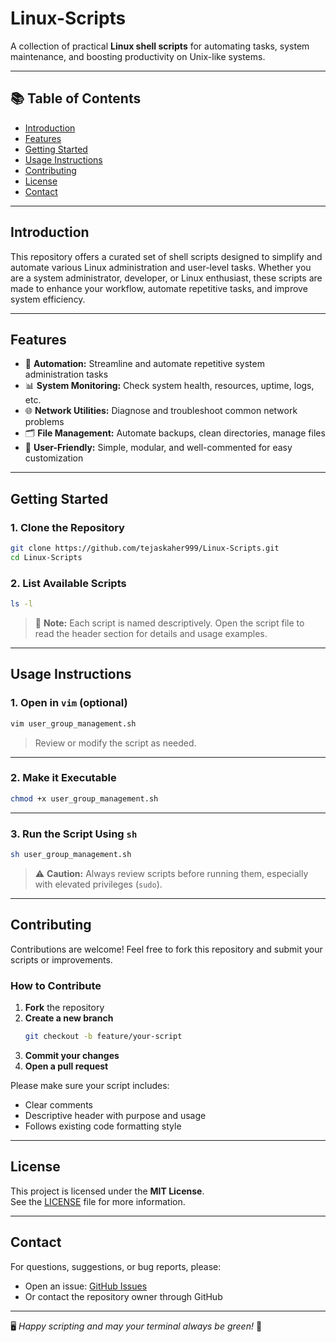# Linux-Scripts

A collection of practical **Linux shell scripts** for automating tasks, system maintenance, and boosting productivity on Unix-like systems.

---

## 📚 Table of Contents

- [Introduction](#introduction)
- [Features](#features)
- [Getting Started](#getting-started)
- [Usage Instructions](#usage-instructions)
- [Contributing](#contributing)
- [License](#license)
- [Contact](#contact)


---

## Introduction

This repository offers a curated set of shell scripts designed to simplify and automate various Linux administration and user-level tasks. Whether you are a system administrator, developer, or Linux enthusiast, these scripts are made to enhance your workflow, automate repetitive tasks, and improve system efficiency.

---

## Features

- 🔁 **Automation:** Streamline and automate repetitive system administration tasks  
- 📊 **System Monitoring:** Check system health, resources, uptime, logs, etc.  
- 🌐 **Network Utilities:** Diagnose and troubleshoot common network problems  
- 🗂️ **File Management:** Automate backups, clean directories, manage files  
- 🧩 **User-Friendly:** Simple, modular, and well-commented for easy customization  

---

## Getting Started

### 1. Clone the Repository

```bash
git clone https://github.com/tejaskaher999/Linux-Scripts.git
cd Linux-Scripts
```

### 2. List Available Scripts

```bash
ls -l
```

> 📌 **Note:** Each script is named descriptively. Open the script file to read the header section for details and usage examples.

---

## Usage Instructions

### 1. Open in `vim` (optional)

```bash
vim user_group_management.sh
```

> Review or modify the script as needed.

---

### 2. Make it Executable

```bash
chmod +x user_group_management.sh
```

---

### 3. Run the Script Using `sh`

```bash
sh user_group_management.sh
```

> ⚠️ **Caution:** Always review scripts before running them, especially with elevated privileges (`sudo`).

---

## Contributing

Contributions are welcome! Feel free to fork this repository and submit your scripts or improvements.

### How to Contribute

1. **Fork** the repository  
2. **Create a new branch**  
   ```bash
   git checkout -b feature/your-script
   ```
3. **Commit your changes**  
4. **Open a pull request**

Please make sure your script includes:

- Clear comments
- Descriptive header with purpose and usage
- Follows existing code formatting style

---

## License

This project is licensed under the **MIT License**.  
See the [LICENSE](LICENSE) file for more information.

---

## Contact

For questions, suggestions, or bug reports, please:

- Open an issue: [GitHub Issues](https://github.com/tejaskaher999/Linux-Scripts/issues)
- Or contact the repository owner through GitHub

---

🖥️ *Happy scripting and may your terminal always be green!* 🚀

